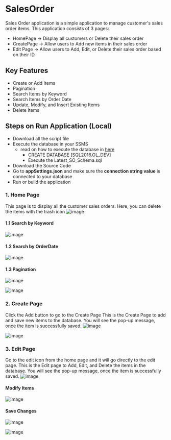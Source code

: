 # SalesOrder
Sales Order application is a simple application to manage customer's sales order items. This application consists of 3 pages:
- HomePage -> Display all customers or Delete their sales order
- CreatePage -> Allow users to Add new items in their sales order
- Edit Page -> Allow users to Add, Edit, or Delete their sales order based on their ID

## Key Features
- Create or Add Items
- Pagination
- Search Items by Keyword
- Search Items by Order Date
- Update, Modify, and Insert Existing Items
- Delete Items

## Steps on Run Application (Local)
- Download all the script file
- Execute the database in your SSMS
  - read on how to execute the database in [here](https://github.com/Marvelius-Putra/Sales_Order/blob/master/SalesOrderScript/STEPS%20EXECUTE%20DATABASE.txt)
    - CREATE DATABASE [SQL2016.OL_DEV]
    - Execute the Latest_SO_Schema.sql
- Download the Source Code 
- Go to **appSettings.json** and make sure the **connection string value** is connected to your database
- Run or build the application

### 1. Home Page
This page is to display all the customer sales orders. Here, you can delete the items with the trash icon
![image](https://github.com/user-attachments/assets/511537b4-5565-4903-b84e-1ab29907a6df)

#### 1.1 Search by Keyword
![image](https://github.com/user-attachments/assets/c372a2d8-0c65-4d6e-9be7-c3e616afdca1)

#### 1.2 Search by OrderDate
![image](https://github.com/user-attachments/assets/b029822e-4eb0-46ce-956e-6d92753999ba)

#### 1.3 Pagination
![image](https://github.com/user-attachments/assets/8abaea41-fe85-47e8-ae57-0e7d0c93da6d)

![image](https://github.com/user-attachments/assets/13a2cbc6-83d6-4c12-8f1d-91a9a6a36d1e)


### 2. Create Page
Click the Add button to go to the Create Page
This is the Create Page to add and save new items to the database. You will see the pop-up message, once the item is successfully saved.
![image](https://github.com/user-attachments/assets/be961bf7-740b-45b7-89be-ecc0ff505d0a)

![image](https://github.com/user-attachments/assets/3e7dfcf2-78c0-43ad-b52b-a68fa2aa071b)

### 3. Edit Page
Go to the edit icon from the home page and it will go directly to the edit page.
This is the Edit page to Add, Edit, and Delete the items in the database. You will see the pop-up message, once the item is successfully saved.
![image](https://github.com/user-attachments/assets/53f16c8f-a628-4d8a-85e0-e2498241fa64)

#### Modify Items
![image](https://github.com/user-attachments/assets/188d1f23-4e43-4878-9b0e-23f4041c8e5e)

#### Save Changes
![image](https://github.com/user-attachments/assets/b51e2805-441d-4e77-8993-c92c0907c0ee)

![image](https://github.com/user-attachments/assets/c5f47ce9-fdd9-41a9-8a94-43bdc44c3b1a)











